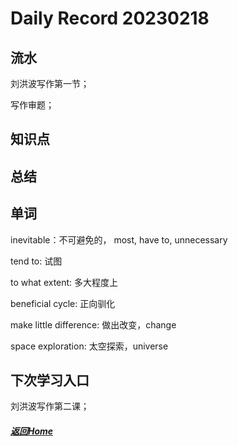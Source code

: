 
Daily Record 20230218
=====================

## 流水

刘洪波写作第一节；

写作审题；

## 知识点



## 总结



## 单词

inevitable：不可避免的， most, have to, unnecessary

tend to: 试图

to what extent: 多大程度上

beneficial cycle: 正向驯化

make little difference: 做出改变，change

space exploration: 太空探索，universe

## 下次学习入口

刘洪波写作第二课；

##### [返回Home](../../../README.md)


